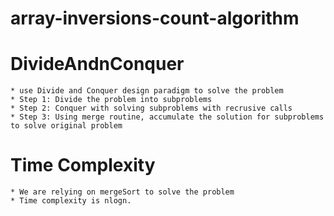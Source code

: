 # array-inversions-count-algorithm

# DivideAndnConquer
    * use Divide and Conquer design paradigm to solve the problem
    * Step 1: Divide the problem into subproblems
    * Step 2: Conquer with solving subproblems with recrusive calls
    * Step 3: Using merge routine, accumulate the solution for subproblems to solve original problem

# Time Complexity
    * We are relying on mergeSort to solve the problem
    * Time complexity is nlogn.